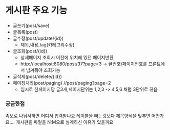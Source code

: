 # 게시판 주요 기능
- 글쓰기(post/save)
- 글목록(post)
- 글수정(post/update/{id})
  - 제목,내용,tag(카테고리수정)
- 글조회(post/{id})
  - 상세페이지 조회시 이전에 위치해 있던 페이지반환
  - http://localhost:8080/post/37?page=3 -> 글번호/페이지번호를 프론트에서 넘겨줘야 조회가능
- 글삭제(post/delete/{id})
- 페이징처리(post/paging) //post/paging?page=2
  - 임시로 한페이지당 글3개,페이지단위는 1,2,3 -> 4,5,6 처럼 3단위로 끊음

### 궁금한점
족보로 나눠서하면 어디서 입력받나요
테이블을 빼는것보다 제목양식을 맞추면 어떤가요....
게시판을 파일을 N:M으로 설계하신 이유가 있을까요




